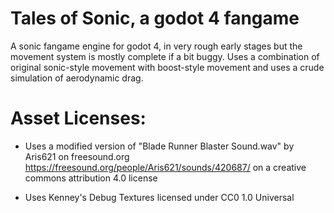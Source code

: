 # Tales of Sonic, a godot 4 fangame
A sonic fangame engine for godot 4, in very rough early stages but the movement system is mostly complete if a bit buggy. Uses a combination of original sonic-style movement with boost-style movement and uses a crude simulation of aerodynamic drag.

# Asset Licenses:  
+ Uses a modified version of "Blade Runner Blaster Sound.wav" by Aris621 on freesound.org https://freesound.org/people/Aris621/sounds/420687/ on a creative commons attribution 4.0 license  
  
+ Uses Kenney's Debug Textures licensed under CC0 1.0 Universal  
 
